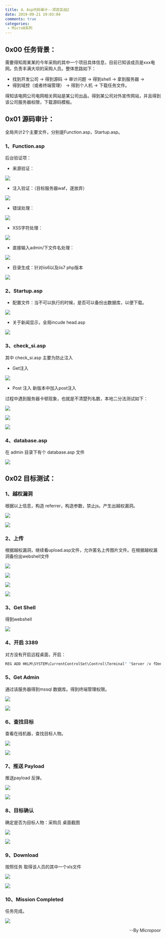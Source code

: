 ```yaml
---
title: 4、Asp代码审计--项目实战2
date: 2019-09-21 19:03:04
comments: true
categories: 
 - Micro8系列
---
```




## 0x00 任务背景：

需要得知周某某的今年采购的其中一个项目具体信息，目前已知该成员是xxx电网。负责丰满大坝的采购人员。整体思路如下：

* 找到开发公司 -> 得到源码 -> 审计问题 -> 得到shell -> 拿到服务器 ->
* 得到域控（或者终端管理） -> 得到个人机 -> 下载任务文件。

得知该电网公司电网相关网站是某公司出品，得到某公司对外宣传网站，并且得到该公司服务器权限，下载源码模板。

## 0x01 源码审计：

全局共计2个主要文件，分别是Function.asp，Startup.asp。

### 1、Function.asp

后台验证项：  
* 来源验证：  

![](../do/media/f3d00f2e404aed2ace94202fad9196e1.jpg)

* 注入验证：（目标服务器waf，遂放弃）  

![](../do/media/69876bba47950df97d93d92afc6db16e.jpg)

* 错误处理：  

![](../do/media/84612708e4d4f301fd655d48dc05267a.jpg)

* XSS字符处理：  

![](../do/media/2e3dd4d6f449ed860b790f4022b17291.jpg)

* 直接输入admin/下文件名处理：  

![](../do/media/99f0ee3d3f7cd1ff3965502aff91bf1e.jpg)

* 目录生成：针对iis6以及iis7 php版本  

![](../do/media/0a28fcfc4ba6e48eb857cc6b18e374e5.jpg)

### 2、Startup.asp  

* 配置文件：当不可以执行的时候，是否可以备份出数据库，以便下载。  

![](../do/media/47c48653bf1053dce5cee81320444f63.jpg)

* 关于新闻显示，全局incude head.asp  

![](../do/media/2275d60bafee51dd0adf82a42b9d079b.jpg)

### 3、check_si.asp

其中 check_si.asp 主要为防止注入  

* Get注入  

![](../do/media/398190858612948b7bee70a83bd145c2.jpg)

* Post 注入 新版本中加入post注入

过程中遇到服务器卡顿现象，也就是不清楚列名数，本地二分法测试如下：  

![](../do/media/6c8bfb4c6de07bb3a93296288a15bbb0.jpg)  

![](../do/media/664d42e0571762dcbe9c25f6b43928b1.jpg)  

![](../do/media/f6c06ab3aefa6fffd987c9c7c90ed3e0.jpg)

### 4、database.asp

在 admin 目录下有个 database.asp 文件   

![](../do/media/8271f2240cf178ee4a6fba221aeaedc2.jpg)

## 0x02 目标测试：  

### 1、越权漏洞

根据以上信息，构造 referrer，构造参数，禁止js。产生出越权漏洞。

![](../do/media/5d66957a8586118f1ca10d23a0815a85.jpg)  

![](../do/media/bff69d4a2c2a89ef8703ec99fd8fc8e3.jpg)

### 2、上传

根据越权漏洞，继续看upload.asp文件，允许匿名上传图片文件。在根据越权漏洞备份出webshell文件

![](../do/media/35aca0797d0299bb8c104d8be4bb3d6c.jpg)  

![](../do/media/cc1c8766b6439d3e3c011ae8250066ad.jpg)  

![](../do/media/18f0b435a0ce1ccbb750a46e4b8df563.jpg)  

![](../do/media/f1e074099cd43a5aa7057f57762b768f.jpg)  

### 3、Get Shell

得到webshell  

![](../do/media/17ab0b85f64e92e48eaeeb32ef0f83aa.jpg)

### 4、开启 3389

对方没有开启远程桌面，开启：

```powershell
REG ADD HKLM\SYSTEM\CurrentControlSet\Control\Terminal" "Server /v fDenyTSConnections /t REG_DWORD /d 00000000 /f
```
### 5、Get Admin

通过该服务器得到mssql 数据库。得到终端管理权限。

![](../do/media/ae7a57c36b08aeb2176945f9e2072e6d.jpg)  

![](../do/media/ccc30aaffee18324e722073588b55c9b.jpg)

### 6、查找目标

查看在线机器，查找目标人物。  

![](../do/media/7e76f878e0182df67f910a01ccfa315c.jpg)  

![](../do/media/9906ffaba02adcbfef821163286b9104.jpg)

### 7、推送 Payload  

推送payload 反弹。  

![](../do/media/09d81485119e132856f82757b8418f69.jpg)  

![](../do/media/9938674149690d748853a0adf86e8fe3.jpg)

### 8、目标确认  

确定是否为目标人物：采购员 桌面截图    

![](../do/media/545e99d1852fd486c825fc29598b0a0d.jpg)    

![](../do/media/04deeea27d64d51d2a0826d5d66b488d.jpg)  

### 9、Download  

按照任务 取得该人员的其中一个xls文件  

![](../do/media/f67aea48578dce29a104af040d4cbe74.jpg)  

![](../do/media/ec0b56268a8689d959c65ca976e3cd90.jpg)

### 10、Mission Completed

任务完成。

![](../do/media/a90bcbaa1e1bb96809cfb8afc4a4dc22.jpg)


<p align="right">--By  Micropoor </p>
